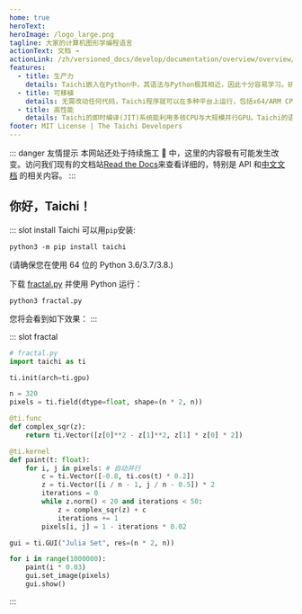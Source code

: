 ```yaml
---
home: true
heroText:
heroImage: /logo_large.png
tagline: 大家的计算机图形学编程语言
actionText: 文档 →
actionLink: /zh/versioned_docs/develop/documentation/overview/overview/
features:
  - title: 生产力
    details: Taichi嵌入在Python中，其语法与Python极其相近，因此十分容易学习。研究表明Taichi程序比等价的C++/CUDA代码短10倍，并能轻松达到更高性能。
  - title: 可移植
    details: 无需改动任何代码，Taichi程序就可以在多种平台上运行，包括x64/ARM CPU、GPU、浏览器、智能手机等。Taichi支持Windows、Linux、OS X等操作系统。
  - title: 高性能
    details: Taichi的即时编译(JIT)系统能利用多核CPU与大规模并行GPU。Taichi的语言设计使得其编译器能够进行有力的性能优化。
footer: MIT License | The Taichi Developers
---
```


::: danger 友情提示 <Badge text="beta" type="warning"/>
本网站还处于持续施工 🚧 中，这里的内容极有可能发生改变。访问我们现有的文档站[Read the Docs](https://taichi.readthedocs.io/)来查看详细的，特别是 API 和[中文文档](https://taichi.readthedocs.io/zh_CN/latest/) 的相关内容。
:::

## 你好，Taichi！

<Index-Branding/>

::: slot install
Taichi 可以用`pip`安装:

```
python3 -m pip install taichi
```

(请确保您在使用 64 位的 Python 3.6/3.7/3.8.)

下载 [fractal.py](https://raw.githubusercontent.com/taichi-dev/taichi/master/examples/fractal.py) 并使用 Python 运行：

```
python3 fractal.py
```

您将会看到如下效果：
:::

::: slot fractal

```python {2}
# fractal.py
import taichi as ti

ti.init(arch=ti.gpu)

n = 320
pixels = ti.field(dtype=float, shape=(n * 2, n))

@ti.func
def complex_sqr(z):
    return ti.Vector([z[0]**2 - z[1]**2, z[1] * z[0] * 2])

@ti.kernel
def paint(t: float):
    for i, j in pixels: # 自动并行
        c = ti.Vector([-0.8, ti.cos(t) * 0.2])
        z = ti.Vector([i / n - 1, j / n - 0.5]) * 2
        iterations = 0
        while z.norm() < 20 and iterations < 50:
            z = complex_sqr(z) + c
            iterations += 1
        pixels[i, j] = 1 - iterations * 0.02

gui = ti.GUI("Julia Set", res=(n * 2, n))

for i in range(1000000):
    paint(i * 0.03)
    gui.set_image(pixels)
    gui.show()
```

:::

